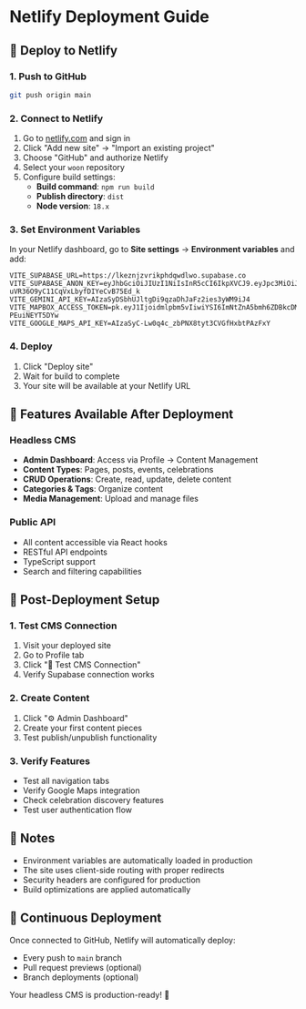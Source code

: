 # Netlify Deployment Guide

## 🚀 Deploy to Netlify

### 1. **Push to GitHub**
```bash
git push origin main
```

### 2. **Connect to Netlify**
1. Go to [netlify.com](https://netlify.com) and sign in
2. Click "Add new site" → "Import an existing project"
3. Choose "GitHub" and authorize Netlify
4. Select your `woon` repository
5. Configure build settings:
   - **Build command**: `npm run build`
   - **Publish directory**: `dist`
   - **Node version**: `18.x`

### 3. **Set Environment Variables**
In your Netlify dashboard, go to **Site settings** → **Environment variables** and add:

```
VITE_SUPABASE_URL=https://lkeznjzvrikphdqwdlwo.supabase.co
VITE_SUPABASE_ANON_KEY=eyJhbGciOiJIUzI1NiIsInR5cCI6IkpXVCJ9.eyJpc3MiOiJzdXBhYmFzZSIsInJlZiI6ImxrZXpuanp2cmlrcGhkcXdkbHdvIiwicm9sZSI6ImFub24iLCJpYXQiOjE3NTg4ODU2NTksImV4cCI6MjA3NDQ2MTY1OX0.lEt16OMq4Y-uVR36O9yC11CqVxLbyfDIYeCvB75Ed_k
VITE_GEMINI_API_KEY=AIzaSyDSbhUJltgDi9qzaDhJaFz2ies3yWM9iJ4
VITE_MAPBOX_ACCESS_TOKEN=pk.eyJ1Ijoidmlpbm5vIiwiYSI6ImNtZnA5bmh6ZDBkcDMybXBzbmZqMWs1cXAifQ.1LFslO7Ge-PEuiNEYT5DYw
VITE_GOOGLE_MAPS_API_KEY=AIzaSyC-Lw0q4c_zbPNX8tyt3CVGfHxbtPAzFxY
```

### 4. **Deploy**
1. Click "Deploy site"
2. Wait for build to complete
3. Your site will be available at your Netlify URL

## 🎯 Features Available After Deployment

### Headless CMS
- **Admin Dashboard**: Access via Profile → Content Management
- **Content Types**: Pages, posts, events, celebrations
- **CRUD Operations**: Create, read, update, delete content
- **Categories & Tags**: Organize content
- **Media Management**: Upload and manage files

### Public API
- All content accessible via React hooks
- RESTful API endpoints
- TypeScript support
- Search and filtering capabilities

## 🔧 Post-Deployment Setup

### 1. **Test CMS Connection**
1. Visit your deployed site
2. Go to Profile tab
3. Click "🧪 Test CMS Connection"
4. Verify Supabase connection works

### 2. **Create Content**
1. Click "⚙️ Admin Dashboard"
2. Create your first content pieces
3. Test publish/unpublish functionality

### 3. **Verify Features**
- Test all navigation tabs
- Verify Google Maps integration
- Check celebration discovery features
- Test user authentication flow

## 📝 Notes

- Environment variables are automatically loaded in production
- The site uses client-side routing with proper redirects
- Security headers are configured for production
- Build optimizations are applied automatically

## 🔄 Continuous Deployment

Once connected to GitHub, Netlify will automatically deploy:
- Every push to `main` branch
- Pull request previews (optional)
- Branch deployments (optional)

Your headless CMS is production-ready! 🎉